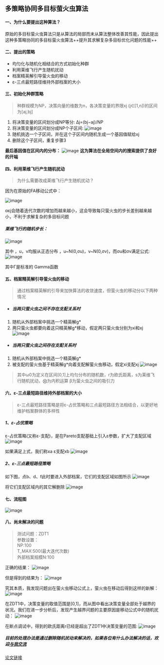 ## 多策略协同多目标萤火虫算法
#### 一、为什么要提出这种算法？
原始的多目标萤火虫算法只是从算法的局部而未从算法整体改善其性能，因此提出这种多策略协同的多目标萤火虫算法++提升其求解复杂多目标优化问题的性能++
#### 二、提出的策略
- 均匀化与随机化相结合的方式初始化种群
- 利用莱维飞行产生随机扰动
- 档案精英解引导萤火虫的移动
- ε-三点最短路径维持外部档案的大小
#### 三、初始化种群策略
>种群规模为NP，决策向量的维数为n，各决策变量的界限xj (j∈[1,n])的区间为[aj,bj]
1. 将决策变量的区间划分成NP等分:
∆j=(bj−aj)/NP
2. 将决策变量的区间划分成NP个子区间:
![image](http://fanrenkong.oss-cn-hangzhou.aliyuncs.com/%E5%9B%BE%E7%89%87%E8%B5%84%E6%BA%90/QQ20201008-171040.png)
3. 随机挑选一个子区间，并在这个子区间内随机生成一个基因值赋给xj
4. 删除这个子区间，重复步骤3

**最后基因值在区间内的分布：**
![image](http://fanrenkong.oss-cn-hangzhou.aliyuncs.com/%E5%9B%BE%E7%89%87%E8%B5%84%E6%BA%90/aa.png)
**这为算法在全局空间内的搜索提供了良好的开端**
#### 四、利用莱维飞行产生随机扰动
> 为什么需要改成莱维飞行产生随机扰动？

因为在原始的FA移动公式中：

![image](http://fanrenkong.oss-cn-hangzhou.aliyuncs.com/%E5%9B%BE%E7%89%87%E8%B5%84%E6%BA%90/eq3.png)

αεj会随着迭代次数的增加而越来越小，这会导致每只萤火虫的步长差别越来越小，不利于求解复杂的多目标问题
##### 莱维飞行的随机步长：
![image](http://fanrenkong.oss-cn-hangzhou.aliyuncs.com/%E5%9B%BE%E7%89%87%E8%B5%84%E6%BA%90/eq4.png)

其中 ，u，v均服从正态分布 ，u\~N(0,σu)，v\~N(0,σv)，而σu和σv满足公式:
![image](http://fanrenkong.oss-cn-hangzhou.aliyuncs.com/%E5%9B%BE%E7%89%87%E8%B5%84%E6%BA%90/eq5.png)

其中Γ是标准的 Gamma函数
#### 五、档案精英解引导萤火虫的移动
> 通过档案精英解的引导来加快算法的收敛速度，但萤火虫的移动分以下两种情况

- ##### 当两只萤火虫之间不存在支配关系时
1. 随机从外部档案中挑选一个精英解g*
2. 两只萤火虫都要向着这只精英解g*移动，假定两只萤火虫分别为xi和xj
![image](http://fanrenkong.oss-cn-hangzhou.aliyuncs.com/%E5%9B%BE%E7%89%87%E8%B5%84%E6%BA%90/eq6.png)
- ##### 当两只萤火虫之间存在支配关系时
1. 随机从外部档案中挑选一个精英解g*
2. 被支配的萤火虫基于精英解g*向着支配解萤火虫移动，假定xi支配xj
![image](http://fanrenkong.oss-cn-hangzhou.aliyuncs.com/%E5%9B%BE%E7%89%87%E8%B5%84%E6%BA%90/eq7.png)
> 其中ω0为定义在区间[0,1]上均匀分布的随机数，r为欧氏距离，s为莱维飞行随机扰动，⨂为内积运算
β为萤火虫之间的吸引力

#### 六、ε-三点最短路径维持外部档案的大小
> ε-三点最短路径策略是将ε-占优策略和三点最短路径方法相结合，以更好地维护档案群体的多样性
##### 1、ε-占优策略
ε-占优策略(又称ε-支配)，是在Pareto支配基础上引入ε参数，扩大了支配区域
![image](http://fanrenkong.oss-cn-hangzhou.aliyuncs.com/%E5%9B%BE%E7%89%87%E8%B5%84%E6%BA%90/eq8.png)

如果满足上式，我们称xa ε支配xb
![image](http://fanrenkong.oss-cn-hangzhou.aliyuncs.com/%E5%9B%BE%E7%89%87%E8%B5%84%E6%BA%90/pic2.png)
##### 2、ε-三点最短路径策略
如下图，点b、d、f此时要进入外部档案，它们的支配区域如图所示
![image](http://fanrenkong.oss-cn-hangzhou.aliyuncs.com/%E5%9B%BE%E7%89%87%E8%B5%84%E6%BA%90/pic-3.png)

将它们支配区域内的其它解删除
![image](http://fanrenkong.oss-cn-hangzhou.aliyuncs.com/%E5%9B%BE%E7%89%87%E8%B5%84%E6%BA%90/pic-4.png)
#### 七、流程图
![image](http://fanrenkong.oss-cn-hangzhou.aliyuncs.com/%E5%9B%BE%E7%89%87%E8%B5%84%E6%BA%90/pic5.png)
#### 八、尚未解决的问题
> 测试问题：ZDT1<br>
> 参数设置：<br>NP:100<br>T_MAX:500(最大迭代次数)
><br>外部档案规模N:100

正确的结果：
![image](http://fanrenkong.oss-cn-hangzhou.aliyuncs.com/%E5%9B%BE%E7%89%87%E8%B5%84%E6%BA%90/pic7.png)

但是得到的结果为：
![image](http://fanrenkong.oss-cn-hangzhou.aliyuncs.com/%E5%9B%BE%E7%89%87%E8%B5%84%E6%BA%90/pic6.png)

究其本质，我发现问题出在萤火虫移动公式上，萤火虫在移动后得到这样的新解：
![image](http://fanrenkong.oss-cn-hangzhou.aliyuncs.com/%E5%9B%BE%E7%89%87%E8%B5%84%E6%BA%90/pic8.png)

在ZDT1中，决策变量的取值范围是[0,1]，而从图中看出决策变量全部处于越界的状况。我们在进一步分析后，发现产生越界问题的主要原因是移动公式中的随机扰动：
![image](http://fanrenkong.oss-cn-hangzhou.aliyuncs.com/%E5%9B%BE%E7%89%87%E8%B5%84%E6%BA%90/pic9.png)

在断点调试中，得到的欧氏距离r已经是超出了ZDT1中决策变量的范围:
![image](http://fanrenkong.oss-cn-hangzhou.aliyuncs.com/%E5%9B%BE%E7%89%87%E8%B5%84%E6%BA%90/pic10.png)
##### 目前的处理办法是通过删除随机扰动来解决的，如果各位有什么办法解决的话，欢迎[与我交流](mailto:kevin@fanrenkong.com)

[论文链接](http://www.ejournal.org.cn/CN/abstract/abstract11502.shtml)
